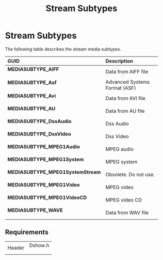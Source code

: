 ﻿---
Description: 'The following table describes the stream media subtypes.'
ms.assetid: '45a1edcd-9ea3-4ea2-b830-15df304e4566'
title: Stream Subtypes
---

# Stream Subtypes

The following table describes the stream media subtypes.



| GUID                                                                                                                                                                                                                                                              | Description                              |
|:------------------------------------------------------------------------------------------------------------------------------------------------------------------------------------------------------------------------------------------------------------------|:-----------------------------------------|
| <span id="MEDIASUBTYPE_AIFF"></span><span id="mediasubtype_aiff"></span><dl> <dt>**MEDIASUBTYPE\_AIFF**</dt> </dl>                                                                                         | Data from AIFF file<br/>           |
| <span id="MEDIASUBTYPE_Asf"></span><span id="mediasubtype_asf"></span><span id="MEDIASUBTYPE_ASF"></span><dl> <dt>**MEDIASUBTYPE\_Asf**</dt> </dl>                                                         | Advanced Systems Format (ASF)<br/> |
| <span id="MEDIASUBTYPE_Avi"></span><span id="mediasubtype_avi"></span><span id="MEDIASUBTYPE_AVI"></span><dl> <dt>**MEDIASUBTYPE\_Avi**</dt> </dl>                                                         | Data from AVI file<br/>            |
| <span id="MEDIASUBTYPE_AU"></span><span id="mediasubtype_au"></span><dl> <dt>**MEDIASUBTYPE\_AU**</dt> </dl>                                                                                               | Data from AU file<br/>             |
| <span id="MEDIASUBTYPE_DssAudio"></span><span id="mediasubtype_dssaudio"></span><span id="MEDIASUBTYPE_DSSAUDIO"></span><dl> <dt>**MEDIASUBTYPE\_DssAudio**</dt> </dl>                                     | Dss Audio<br/>                     |
| <span id="MEDIASUBTYPE_DssVideo"></span><span id="mediasubtype_dssvideo"></span><span id="MEDIASUBTYPE_DSSVIDEO"></span><dl> <dt>**MEDIASUBTYPE\_DssVideo**</dt> </dl>                                     | Dss Video<br/>                     |
| <span id="MEDIASUBTYPE_MPEG1Audio"></span><span id="mediasubtype_mpeg1audio"></span><span id="MEDIASUBTYPE_MPEG1AUDIO"></span><dl> <dt>**MEDIASUBTYPE\_MPEG1Audio**</dt> </dl>                             | MPEG audio<br/>                    |
| <span id="MEDIASUBTYPE_MPEG1System"></span><span id="mediasubtype_mpeg1system"></span><span id="MEDIASUBTYPE_MPEG1SYSTEM"></span><dl> <dt>**MEDIASUBTYPE\_MPEG1System**</dt> </dl>                         | MPEG system<br/>                   |
| <span id="MEDIASUBTYPE_MPEG1SystemStream"></span><span id="mediasubtype_mpeg1systemstream"></span><span id="MEDIASUBTYPE_MPEG1SYSTEMSTREAM"></span><dl> <dt>**MEDIASUBTYPE\_MPEG1SystemStream**</dt> </dl> | Obsolete. Do not use.<br/>         |
| <span id="MEDIASUBTYPE_MPEG1Video"></span><span id="mediasubtype_mpeg1video"></span><span id="MEDIASUBTYPE_MPEG1VIDEO"></span><dl> <dt>**MEDIASUBTYPE\_MPEG1Video**</dt> </dl>                             | MPEG video<br/>                    |
| <span id="MEDIASUBTYPE_MPEG1VideoCD"></span><span id="mediasubtype_mpeg1videocd"></span><span id="MEDIASUBTYPE_MPEG1VIDEOCD"></span><dl> <dt>**MEDIASUBTYPE\_MPEG1VideoCD**</dt> </dl>                     | MPEG video CD<br/>                 |
| <span id="MEDIASUBTYPE_WAVE"></span><span id="mediasubtype_wave"></span><dl> <dt>**MEDIASUBTYPE\_WAVE**</dt> </dl>                                                                                         | Data from WAV file<br/>            |



## Requirements



|                   |                                                                                    |
|-------------------|------------------------------------------------------------------------------------|
| Header<br/> | <dl> <dt>Dshow.h</dt> </dl> |



 

 




